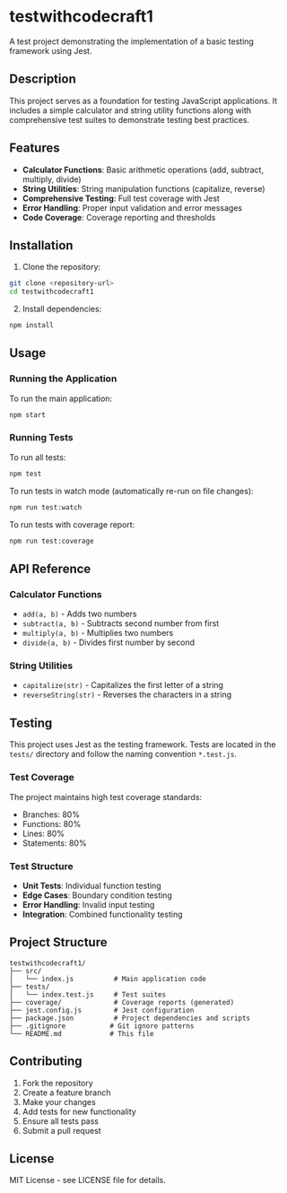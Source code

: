 # testwithcodecraft1

A test project demonstrating the implementation of a basic testing framework using Jest.

## Description

This project serves as a foundation for testing JavaScript applications. It includes a simple calculator and string utility functions along with comprehensive test suites to demonstrate testing best practices.

## Features

- **Calculator Functions**: Basic arithmetic operations (add, subtract, multiply, divide)
- **String Utilities**: String manipulation functions (capitalize, reverse)
- **Comprehensive Testing**: Full test coverage with Jest
- **Error Handling**: Proper input validation and error messages
- **Code Coverage**: Coverage reporting and thresholds

## Installation

1. Clone the repository:
```bash
git clone <repository-url>
cd testwithcodecraft1
```

2. Install dependencies:
```bash
npm install
```

## Usage

### Running the Application

To run the main application:
```bash
npm start
```

### Running Tests

To run all tests:
```bash
npm test
```

To run tests in watch mode (automatically re-run on file changes):
```bash
npm run test:watch
```

To run tests with coverage report:
```bash
npm run test:coverage
```

## API Reference

### Calculator Functions

- `add(a, b)` - Adds two numbers
- `subtract(a, b)` - Subtracts second number from first
- `multiply(a, b)` - Multiplies two numbers
- `divide(a, b)` - Divides first number by second

### String Utilities

- `capitalize(str)` - Capitalizes the first letter of a string
- `reverseString(str)` - Reverses the characters in a string

## Testing

This project uses Jest as the testing framework. Tests are located in the `tests/` directory and follow the naming convention `*.test.js`.

### Test Coverage

The project maintains high test coverage standards:
- Branches: 80%
- Functions: 80%
- Lines: 80%
- Statements: 80%

### Test Structure

- **Unit Tests**: Individual function testing
- **Edge Cases**: Boundary condition testing
- **Error Handling**: Invalid input testing
- **Integration**: Combined functionality testing

## Project Structure

```
testwithcodecraft1/
├── src/
│   └── index.js          # Main application code
├── tests/
│   └── index.test.js     # Test suites
├── coverage/             # Coverage reports (generated)
├── jest.config.js        # Jest configuration
├── package.json          # Project dependencies and scripts
├── .gitignore           # Git ignore patterns
└── README.md            # This file
```

## Contributing

1. Fork the repository
2. Create a feature branch
3. Make your changes
4. Add tests for new functionality
5. Ensure all tests pass
6. Submit a pull request

## License

MIT License - see LICENSE file for details.